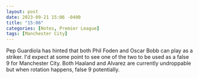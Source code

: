 ```yaml
---
layout: post
date: 2023-09-21 15:06 -0400
title: "15:06"
categories: [Notes, Premier League]
tags: [Manchester City]
---
```


Pep Guardiola has hinted that both Phil Foden and Oscar Bobb can play as a striker. I'd expect at some point to see one of the two to be used as a false 9 for Manchester City. Both Haaland and Alvarez are currently undroppable but when rotation happens, false 9 potentially.


